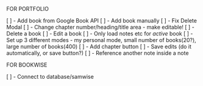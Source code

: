 FOR PORTFOLIO

[ ] - Add book from Google Book API
[ ] - Add book manually
[ ] - Fix Delete Modal
[ ] - Change chapter number/heading/title area - make editable!
[ ] - Delete a book
[ ] - Edit a book
[ ] - Only load notes etc for *active* book
[ ] - Set up 3 different modes - my personal mode, small number of books(20?), large number of books(400)
[ ] - Add chapter button
[ ] - Save edits (do it automatically, or save button?)
[ ] - Reference another note inside a note


FOR BOOKWISE

[ ] - Connect to database/samwise